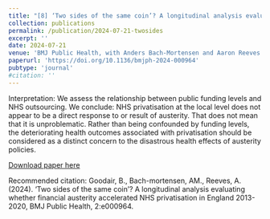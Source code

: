 ```yaml
---
title: "[8] ‘Two sides of the same coin’? A longitudinal analysis evaluating whether financial austerity accelerated NHS privatisation in England 2013-2020"
collection: publications
permalink: /publication/2024-07-21-twosides
excerpt: ''
date: 2024-07-21
venue: 'BMJ Public Health, with Anders Bach-Mortensen and Aaron Reeves'
paperurl: 'https://doi.org/10.1136/bmjph-2024-000964'
pubtype: 'journal'
#citation: ''
---
```

Interpretation: We assess the relationship between public funding levels and NHS outsourcing. We conclude: NHS privatisation at the local level does not appear to be a direct response to or result of austerity. That does not mean that it is unproblematic. Rather than being confounded by funding levels, the deteriorating health outcomes associated with privatisation should be considered as a distinct concern to the disastrous health effects of austerity policies.

[Download paper here](https://doi.org/10.1136/bmjph-2024-000964)


Recommended citation: Goodair, B., Bach-mortensen, AM., Reeves, A. (2024). ‘Two sides of the same coin’? A longitudinal analysis evaluating whether financial austerity accelerated NHS privatisation in England 2013-2020, BMJ Public Health, 2:e000964.


